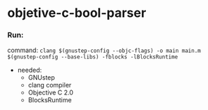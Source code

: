 # objetive-c-bool-parser

### Run:
command: `clang $(gnustep-config --objc-flags) -o main main.m $(gnustep-config --base-libs) -fblocks -lBlocksRuntime`
- needed:
  - GNUstep
  - clang compiler
  - Objective C 2.0
  - BlocksRuntime